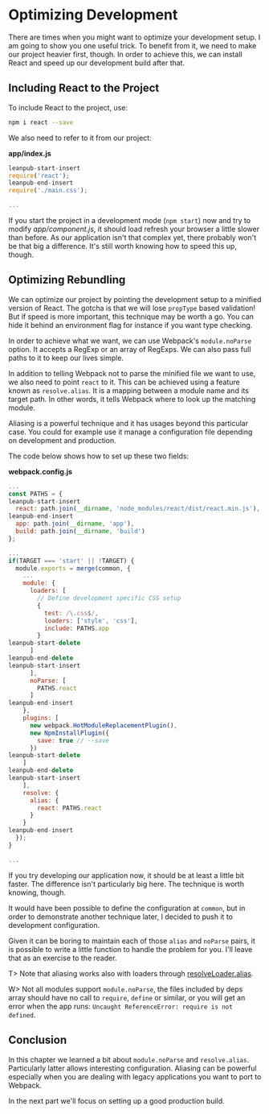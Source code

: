 # Optimizing Development

There are times when you might want to optimize your development setup. I am going to show you one useful trick. To benefit from it, we need to make our project heavier first, though. In order to achieve this, we can install React and speed up our development build after that.

## Including React to the Project

To include React to the project, use:

```bash
npm i react --save
```

We also need to refer to it from our project:

**app/index.js**

```javascript
leanpub-start-insert
require('react');
leanpub-end-insert
require('./main.css');

...
```

If you start the project in a development mode (`npm start`) now and try to modify *app/component.js*, it should load refresh your browser a little slower than before. As our application isn't that complex yet, there probably won't be that big a difference. It's still worth knowing how to speed this up, though.

## Optimizing Rebundling

We can optimize our project by pointing the development setup to a minified version of React. The gotcha is that we will lose `propType` based validation! But if speed is more important, this technique may be worth a go. You can hide it behind an environment flag for instance if you want type checking.

In order to achieve what we want, we can use Webpack's `module.noParse` option. It accepts a RegExp or an array of RegExps. We can also pass full paths to it to keep our lives simple.

In addition to telling Webpack not to parse the minified file we want to use, we also need to point `react` to it. This can be achieved using a feature known as `resolve.alias`. It is a mapping between a module name and its target path. In other words, it tells Webpack where to look up the matching module.

Aliasing is a powerful technique and it has usages beyond this particular case. You could for example use it manage a configuration file depending on development and production.

The code below shows how to set up these two fields:

**webpack.config.js**

```javascript
...
const PATHS = {
leanpub-start-insert
  react: path.join(__dirname, 'node_modules/react/dist/react.min.js'),
leanpub-end-insert
  app: path.join(__dirname, 'app'),
  build: path.join(__dirname, 'build')
};

...
if(TARGET === 'start' || !TARGET) {
  module.exports = merge(common, {
    ...
    module: {
      loaders: [
        // Define development specific CSS setup
        {
          test: /\.css$/,
          loaders: ['style', 'css'],
          include: PATHS.app
        }
leanpub-start-delete
      ]
leanpub-end-delete
leanpub-start-insert
      ],
      noParse: [
        PATHS.react
      ]
leanpub-end-insert
    },
    plugins: [
      new webpack.HotModuleReplacementPlugin(),
      new NpmInstallPlugin({
        save: true // --save
      })
leanpub-start-delete
    ]
leanpub-end-delete
leanpub-start-insert
    ],
    resolve: {
      alias: {
        react: PATHS.react
      }
    }
leanpub-end-insert
  });
}

...
```

If you try developing our application now, it should be at least a little bit faster. The difference isn't particularly big here. The technique is worth knowing, though.

It would have been possible to define the configuration at `common`, but in order to demonstrate another technique later, I decided to push it to development configuration.

Given it can be boring to maintain each of those `alias` and `noParse` pairs, it is possible to write a little function to handle the problem for you. I'll leave that as an exercise to the reader.

T> Note that aliasing works also with loaders through [resolveLoader.alias](https://webpack.github.io/docs/configuration.html#resolveloader).

W> Not all modules support `module.noParse`, the files included by deps array should have no call to `require`, `define` or similar, or you will get an error when the app runs: `Uncaught ReferenceError: require is not defined`.

## Conclusion

In this chapter we learned a bit about `module.noParse` and `resolve.alias`. Particularly latter allows interesting configuration. Aliasing can be powerful especially when you are dealing with legacy applications you want to port to Webpack.

In the next part we'll focus on setting up a good production build.
